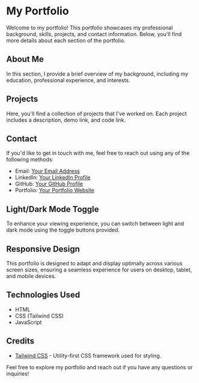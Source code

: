 # My Portfolio

Welcome to my portfolio! This portfolio showcases my professional background, skills, projects, and contact information. Below, you'll find more details about each section of the portfolio.

## About Me

In this section, I provide a brief overview of my background, including my education, professional experience, and interests.

## Projects

Here, you'll find a collection of projects that I've worked on. Each project includes a description, demo link, and code link.

## Contact

If you'd like to get in touch with me, feel free to reach out using any of the following methods:

- Email: [Your Email Address](mailto:olcaytapan10@gmail.com)
- LinkedIn: [Your LinkedIn Profile](https://www.linkedin.com/in/olcaytapan)
- GitHub: [Your GitHub Profile](https://github.com/Olcaytp)
- Portfolio: [Your Portfolio Website](https://olcaytapan-portfolio.netlify.app/)

## Light/Dark Mode Toggle

To enhance your viewing experience, you can switch between light and dark mode using the toggle buttons provided.

## Responsive Design

This portfolio is designed to adapt and display optimally across various screen sizes, ensuring a seamless experience for users on desktop, tablet, and mobile devices.

## Technologies Used

- HTML
- CSS (Tailwind CSS)
- JavaScript

## Credits

- [Tailwind CSS](https://tailwindcss.com/) - Utility-first CSS framework used for styling.

Feel free to explore my portfolio and reach out if you have any questions or inquiries!

